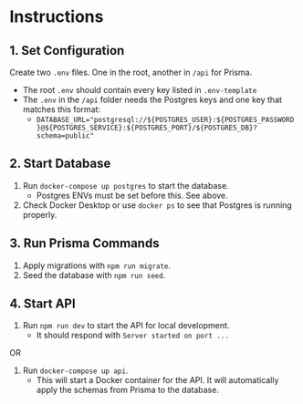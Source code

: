# Instructions

## 1. Set Configuration

Create two `.env` files. One in the root, another in `/api` for Prisma.

- The root `.env` should contain every key listed in `.env-template`
- The `.env` in the `/api` folder needs the Postgres keys and one key that matches this format:
  - `DATABASE_URL="postgresql://${POSTGRES_USER}:${POSTGRES_PASSWORD}@${POSTGRES_SERVICE}:${POSTGRES_PORT}/${POSTGRES_DB}?schema=public"`

## 2. Start Database

1. Run `docker-compose up postgres` to start the database.
   - Postgres ENVs must be set before this. See above.
2. Check Docker Desktop or use `docker ps` to see that Postgres is running properly.

## 3. Run Prisma Commands

1. Apply migrations with `npm run migrate`.
2. Seed the database with `npm run seed`.

## 4. Start API

1. Run `npm run dev` to start the API for local development.
   - It should respond with `Server started on port ...`

OR

1. Run `docker-compose up api`.
   - This will start a Docker container for the API. It will automatically apply the schemas from Prisma to the database.
